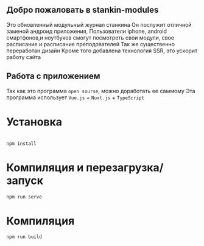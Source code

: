 ## Добро пожаловать в stankin-modules

Это обновленный модульный журнал станкина
Он послужит отличной заменой андроид приложения,
Пользователи iphone, android смартфонов,и ноутбуков смогут посмотреть свои модули, свое расписание и расписание преподователей
Так же существенно переработан дизайн
Кроме того добавлена технология SSR, это ускорит работу сайта

## Работа с приложением ##

Так как это программа `open sourse`, можно доработать ее саммому
Эта программа использует `Vue.js` + `Nuxt.js` + `TypeScript `

# Установка
```

npm install
```

# Компиляция и перезагрузка/запуск
```
npm run serve
```

# Компиляция
```
npm run build
```